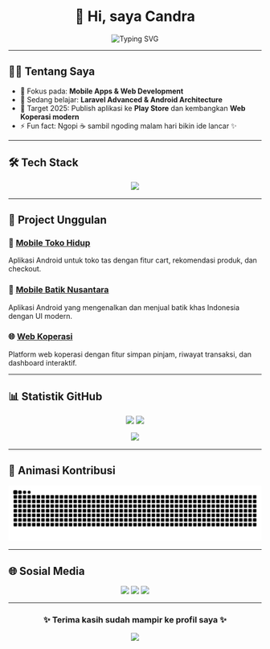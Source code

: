<!-- Ganti USERNAME dengan username GitHub kamu -->
<!-- Simpan file ini sebagai README.md di repo USERNAME/USERNAME -->

<h1 align="center">👋 Hi, saya <b>Candra</b></h1>
<p align="center">
  <img src="https://readme-typing-svg.herokuapp.com?font=Fira+Code&size=22&pause=1000&color=00C4FF&center=true&vCenter=true&width=600&lines=Selamat+Datang+di+GitHub+saya!;Mobile+%2B+Web+Developer;Menguasai+Android%2C+PHP%2C+CI%2C+Laravel;Mari+Kolaborasi+🚀" alt="Typing SVG" />
</p>

---

## 🧑‍💻 Tentang Saya
- 🔭 Fokus pada: **Mobile Apps & Web Development**  
- 🌱 Sedang belajar: **Laravel Advanced & Android Architecture**  
- 🚀 Target 2025: Publish aplikasi ke **Play Store** dan kembangkan **Web Koperasi modern**  
- ⚡ Fun fact: Ngopi ☕ sambil ngoding malam hari bikin ide lancar ✨  

---

## 🛠️ Tech Stack
<p align="center">
  <img src="https://skillicons.dev/icons?i=html,css,php,codeigniter,laravel,mysql,androidstudio&theme=light" />
</p>

---

## 🌟 Project Unggulan
### 📱 [Mobile Toko Hidup](https://github.com/candra-khun/Toko-Hidup)
Aplikasi Android untuk toko tas dengan fitur cart, rekomendasi produk, dan checkout.  

### 🎨 [Mobile Batik Nusantara](https://github.com/candra-khun/Batik-Nusantara)
Aplikasi Android yang mengenalkan dan menjual batik khas Indonesia dengan UI modern.  

### 🌐 [Web Koperasi](https://github.com/candra-khun/Koperasi)
Platform web koperasi dengan fitur simpan pinjam, riwayat transaksi, dan dashboard interaktif.  

---

## 📊 Statistik GitHub
<p align="center">
  <img src="https://github-readme-stats.vercel.app/api?username=USERNAME&show_icons=true&theme=tokyonight&count_private=true&hide_border=true" height="165" />
  <img src="https://github-readme-streak-stats.herokuapp.com/?user=USERNAME&theme=tokyonight&hide_border=true" height="165" />
</p>

<p align="center">
  <img src="https://github-profile-summary-cards.vercel.app/api/cards/profile-details?username=USERNAME&theme=tokyonight" />
</p>

---

## 🐍 Animasi Kontribusi
<p align="center">
<img src="https://github.com/candra-khun/candra-khun/blob/output/snake.svg" alt="snake animation"/>


</p>

---

## 🌐 Sosial Media
<p align="center">
  <a href="https://www.instagram.com/"><img src="https://img.shields.io/badge/Instagram-%23E4405F.svg?&style=for-the-badge&logo=Instagram&logoColor=white" /></a>
  <a href="[https://www.linkedin.com/](https://www.linkedin.com/in/candra-tri-kuncoro-634a2b2a7/)"><img src="https://img.shields.io/badge/LinkedIn-%230077B5.svg?&style=for-the-badge&logo=LinkedIn&logoColor=white" /></a>
  <a href="mailto:candratrikuncoro3@gmail.com"><img src="https://img.shields.io/badge/Email-D14836?style=for-the-badge&logo=gmail&logoColor=white" /></a>
</p>

---

<h3 align="center">✨ Terima kasih sudah mampir ke profil saya ✨</h3>
<p align="center">
  <img src="https://media.giphy.com/media/hvRJCLFzcasrR4ia7z/giphy.gif" width="50"/>
</p>
